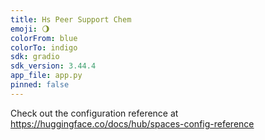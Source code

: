 ```yaml
---
title: Hs Peer Support Chem
emoji: 🌖
colorFrom: blue
colorTo: indigo
sdk: gradio
sdk_version: 3.44.4
app_file: app.py
pinned: false
---
```


Check out the configuration reference at https://huggingface.co/docs/hub/spaces-config-reference
